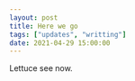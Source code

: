 ```yaml
---
layout: post
title: Here we go
tags: ["updates", "writting"]
date: 2021-04-29 15:00:00
---
```

Lettuce see now. 

